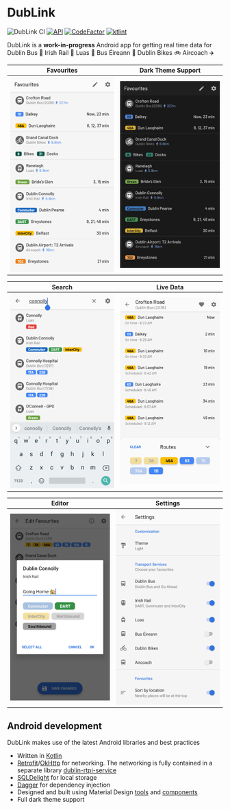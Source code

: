 # DubLink

![DubLink CI](https://github.com/conor-ob/dublink/workflows/DubLink%20CI/badge.svg)
[![API](https://img.shields.io/badge/API-26%2B-brightgreen.svg?style=flat)](https://android-arsenal.com/api?level=26)
[![CodeFactor](https://www.codefactor.io/repository/github/conor-ob/dublink/badge?s=66c1e5f0fb73952065284d1cb9670c47dec63de1)](https://www.codefactor.io/repository/github/conor-ob/dublink)
[![ktlint](https://img.shields.io/badge/code%20style-%E2%9D%A4-FF4081.svg)](https://ktlint.github.io/)

DubLink is a **work-in-progress** Android app for getting real time data for Dublin Bus :trolleybus: Irish Rail :railway_car: Luas :tram: Bus Éireann :bus: Dublin Bikes :bike: Aircoach :airplane:

| Favourites | Dark Theme Support |
| ------ | ------ |
| ![Favourites](/assets/listing/sc_01_favourites.png) | ![Dark Theme](/assets/listing/sc_02_favourites_dark.png) |

| Search | Live Data |
| ------ | ------ |
| ![Search](/assets/listing/sc_04_search.png) | ![Live Data](/assets/listing/sc_03_real_time_info.png) |

| Editor | Settings |
| ------ | ------ |
| ![Editor](/assets/listing/sc_06_edit_favourites.png) | ![Settings](/assets/listing/sc_07_settings.png) |

## Android development

DubLink makes use of the latest Android libraries and best practices
* Written in [Kotlin](https://kotlinlang.org/)
* [Retrofit](https://square.github.io/retrofit/)/[OkHttp](https://square.github.io/okhttp/) for networking. The networking is fully contained in a separate library [dublin-rtpi-service](https://github.com/conor-ob/dublin-rtpi-service)
* [SQLDelight](https://github.com/cashapp/sqldelight) for local storage
* [Dagger](https://google.github.io/dagger/) for dependency injection
* Designed and built using Material Design [tools](https://material.io/tools/) and [components](https://material.io/develop/android/)
* Full dark theme support
